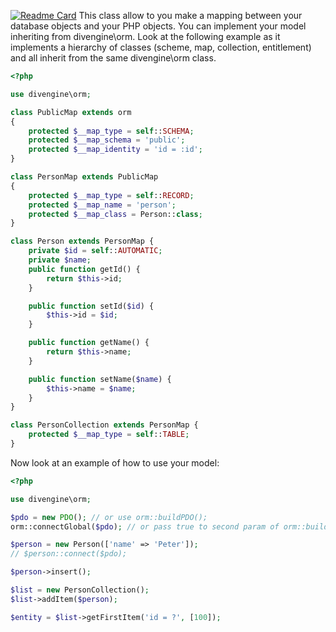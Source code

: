 [![Readme Card](https://github-readme-stats.vercel.app/api/pin/?username=divengine&repo=orm&show_owner=true&rand=23)](https://github.com/anuraghazra/github-readme-stats)
This class allow to you make a mapping between your database objects and your PHP objects. You can implement your model inheriting from divengine\\orm. Look at the following example as it implements a hierarchy of classes (scheme, map, collection, entitlement) and all inherit from the same divengine\\orm class.
  

```php
<?php 

use divengine\orm; 

class PublicMap extends orm
{
    protected $__map_type = self::SCHEMA;
    protected $__map_schema = 'public';
    protected $__map_identity = 'id = :id';
}  

class PersonMap extends PublicMap
{
    protected $__map_type = self::RECORD;
    protected $__map_name = 'person';
    protected $__map_class = Person::class;
}

class Person extends PersonMap {
    private $id = self::AUTOMATIC;
    private $name;
    public function getId() {
        return $this->id;
    }

	public function setId($id) {
        $this->id = $id;
    } 

    public function getName() {
        return $this->name;
    }

    public function setName($name) {
        $this->name = $name;
    }
}

class PersonCollection extends PersonMap {
    protected $__map_type = self::TABLE;
}  

```

Now look at an example of how to use your model:

```php
<?php  

use divengine\orm;

$pdo = new PDO(); // or use orm::buildPDO();
orm::connectGlobal($pdo); // or pass true to second param of orm::buildPDO()

$person = new Person(['name' => 'Peter']);
// $person::connect($pdo);

$person->insert();

$list = new PersonCollection();
$list->addItem($person);

$entity = $list->getFirstItem('id = ?', [100]);
```